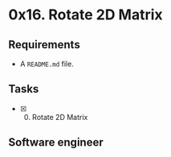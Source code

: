 # 0x16. Rotate 2D Matrix

## Requirements
* A ```README.md``` file.

## Tasks
* [x] 0. Rotate 2D Matrix

## Software engineer
